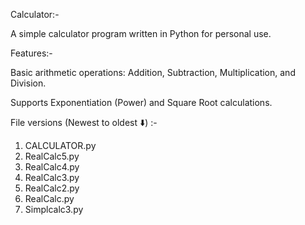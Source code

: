 Calculator:-

A simple calculator program written in Python for personal use.

Features:-

Basic arithmetic operations: Addition, Subtraction, Multiplication, and Division. 

Supports Exponentiation (Power) and Square Root calculations. 

File versions (Newest to oldest	⬇️) :-
1. CALCULATOR.py
2. RealCalc5.py
3. RealCalc4.py
4. RealCalc3.py
5. RealCalc2.py
6. RealCalc.py
7. Simplcalc3.py
